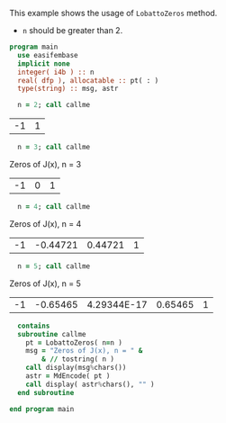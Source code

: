 This example shows the usage of `LobattoZeros` method.

- `n` should be greater than 2.

```fortran
program main
  use easifembase
  implicit none
  integer( i4b ) :: n
  real( dfp ), allocatable :: pt( : )
  type(string) :: msg, astr
```

```fortran
  n = 2; call callme
```

|    |   |
|----|---|
| -1 | 1 |

```fortran
  n = 3; call callme
```

Zeros of J(x), n = 3

|    |   |   |
|----|---|---|
| -1 | 0 | 1 |

```fortran
  n = 4; call callme
```

Zeros of J(x), n = 4

|    |          |         |   |
|----|----------|---------|---|
| -1 | -0.44721 | 0.44721 | 1 |

```fortran
  n = 5; call callme
```

Zeros of J(x), n = 5

|    |          |             |         |   |
|----|----------|-------------|---------|---|
| -1 | -0.65465 | 4.29344E-17 | 0.65465 | 1 |

```fortran
  contains
  subroutine callme
    pt = LobattoZeros( n=n )
    msg = "Zeros of J(x), n = " &
        & // tostring( n )
    call display(msg%chars())
    astr = MdEncode( pt )
    call display( astr%chars(), "" )
  end subroutine
```

```fortran
end program main
```
